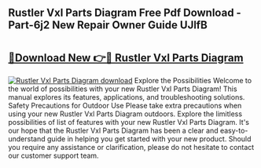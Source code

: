 ## Rustler Vxl Parts Diagram Free Pdf Download - Part-6j2 New Repair Owner Guide UJlfB

# <h2><a href="http://dfk27nz.blite.top/?on=Rustler+Vxl+Parts+Diagram">🔗Download New 👉🔴 Rustler Vxl Parts Diagram</a></h2>

[![Rustler Vxl Parts Diagram download](https://i.imgur.com/lujVjoI.png)](http://dfk27nz.blite.top/?on=Rustler+Vxl+Parts+Diagram)
Explore the Possibilities Welcome to the world of possibilities with your new Rustler Vxl Parts Diagram! This manual explores its features, applications, and troubleshooting solutions. Safety Precautions for Outdoor Use Please take extra precautions when using your new Rustler Vxl Parts Diagram outdoors. Explore the limitless possibilities of list of features with your new Rustler Vxl Parts Diagram. It's our hope that the Rustler Vxl Parts Diagram has been a clear and easy-to-understand guide in helping you get started with your new product. Should you require any assistance or clarification, please do not hesitate to contact our customer support team.
